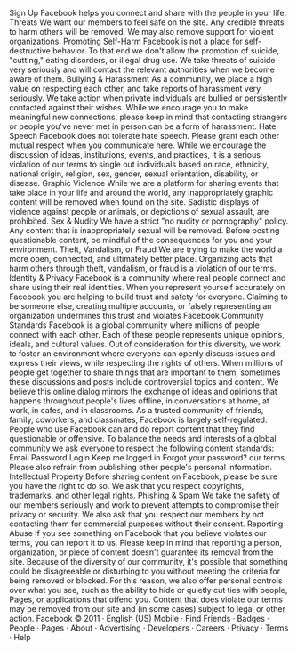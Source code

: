 Sign Up
Facebook helps you connect and share with the people in your life.
Threats
We want our members to feel safe on the site. Any credible threats to harm others
will be removed. We may also remove support for violent organizations.
Promoting Self-Harm
Facebook is not a place for self-destructive behavior. To that end we don't allow
the promotion of suicide, "cutting," eating disorders, or illegal drug use. We take
threats of suicide very seriously and will contact the relevant authorities when we
become aware of them.
Bullying & Harassment
As a community, we place a high value on respecting each other, and take reports
of harassment very seriously. We take action when private individuals are bullied
or persistently contacted against their wishes. While we encourage you to make
meaningful new connections, please keep in mind that contacting strangers or
people you've never met in person can be a form of harassment.
Hate Speech
Facebook does not tolerate hate speech. Please grant each other mutual respect
when you communicate here. While we encourage the discussion of ideas,
institutions, events, and practices, it is a serious violation of our terms to single out
individuals based on race, ethnicity, national origin, religion, sex, gender, sexual
orientation, disability, or disease.
Graphic Violence
While we are a platform for sharing events that take place in your life and around
the world, any inappropriately graphic content will be removed when found on the
site. Sadistic displays of violence against people or animals, or depictions of sexual
assault, are prohibited.
Sex & Nudity
We have a strict "no nudity or pornography" policy. Any content that is
inappropriately sexual will be removed. Before posting questionable content, be
mindful of the consequences for you and your environment.
Theft, Vandalism, or Fraud
We are trying to make the world a more open, connected, and ultimately better
place. Organizing acts that harm others through theft, vandalism, or fraud is a
violation of our terms.
Identity & Privacy
Facebook is a community where real people connect and share using their real
identities. When you represent yourself accurately on Facebook you are helping to
build trust and safety for everyone. Claiming to be someone else, creating multiple
accounts, or falsely representing an organization undermines this trust and violates
Facebook Community Standards
Facebook is a global community where millions of people connect with each other. Each of these people represents
unique opinions, ideals, and cultural values. Out of consideration for this diversity, we work to foster an environment
where everyone can openly discuss issues and express their views, while respecting the rights of others.
When millions of people get together to share things that are important to them, sometimes these discussions and posts
include controversial topics and content. We believe this online dialog mirrors the exchange of ideas and opinions that
happens throughout people's lives offline, in conversations at home, at work, in cafes, and in classrooms.
As a trusted community of friends, family, coworkers, and classmates, Facebook is largely self-regulated. People who use
Facebook can and do report content that they find questionable or offensive. To balance the needs and interests of a
global community we ask everyone to respect the following content standards:
Email
Password
Login
Keep me logged in
Forgot your password?
our terms. Please also refrain from publishing other people's personal information.
Intellectual Property
Before sharing content on Facebook, please be sure you have the right to do so.
We ask that you respect copyrights, trademarks, and other legal rights.
Phishing & Spam
We take the safety of our members seriously and work to prevent attempts to
compromise their privacy or security. We also ask that you respect our members by
not contacting them for commercial purposes without their consent.
Reporting Abuse
If you see something on Facebook that you believe violates our terms, you can report it to us. Please keep in mind
that reporting a person, organization, or piece of content doesn't guarantee its removal from the site.
Because of the diversity of our community, it's possible that something could be disagreeable or disturbing to you
without meeting the criteria for being removed or blocked. For this reason, we also offer personal controls over
what you see, such as the ability to hide or quietly cut ties with people, Pages, or applications that offend you.
Content that does violate our terms may be removed from our site and (in some cases) subject to legal or other
action.
Facebook © 2011 · English (US)
Mobile · Find Friends · Badges · People · Pages · About · Advertising · Developers · Careers · Privacy · Terms · Help